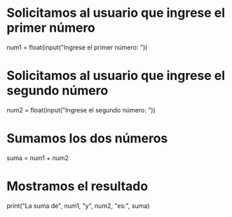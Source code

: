 # Solicitamos al usuario que ingrese el primer número
num1 = float(input("Ingrese el primer número: "))

# Solicitamos al usuario que ingrese el segundo número
num2 = float(input("Ingrese el segundo número: "))

# Sumamos los dos números
suma = num1 + num2

# Mostramos el resultado
print("La suma de", num1, "y", num2, "es:", suma)
